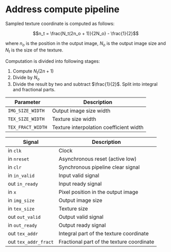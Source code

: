 # Address compute pipeline

Sampled texture coordinate is computed as follows:

$$n_t = \frac{N_t(2n_o + 1)}{2N_o} - \frac{1}{2}$$

where $n_o$ is the position in the output image, $N_o$ is the output image size and $N_t$ is the size of the texture.

Computation is divided into following stages:

1. Compute $N_t(2n + 1)$
2. Divide by $N_o$
3. Divide the result by two and subtract $\frac{1}{2}$. Split into integral and fractional parts.

|Parameter|Description|
|---------|-----------|
|`IMG_SIZE_WIDTH`|Output image size width|
|`TEX_SIZE_WIDTH`|Texture size width|
|`TEX_FRACT_WIDTH`|Texture interpolation coefficient width|

|Signal|Description|
|------|-----------|
|in `clk`|Clock|
|in `nreset`|Asynchronous reset (active low)|
|in `clr`|Synchronous pipeline clear signal|
|in `in_valid`|Input valid signal|
|out `in_ready`|Input ready signal|
|in `x`|Pixel position in the output image|
|in `img_size`|Output image size|
|in `tex_size`|Texture size|
|out `out_valid`|Output valid signal|
|in `out_ready`|Output ready signal|
|out `tex_addr`|Integral part of the texture coordinate|
|out `tex_addr_fract`|Fractional part of the texture coordinate|

